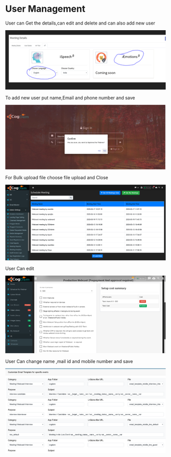 # User Management

User can Get the details,can edit and delete and can also add new user

![](../.gitbook/assets/image%20%2819%29.png)

To add new user put name,Email and phone number and save

![](../.gitbook/assets/image%20%28137%29.png)

For Bulk upload file choose file upload and Close

![](../.gitbook/assets/image%20%28293%29.png)

User Can edit

![](../.gitbook/assets/image%20%28165%29.png)

User Can change name ,mail id  and mobile number and save

![](../.gitbook/assets/image%20%2895%29.png)



